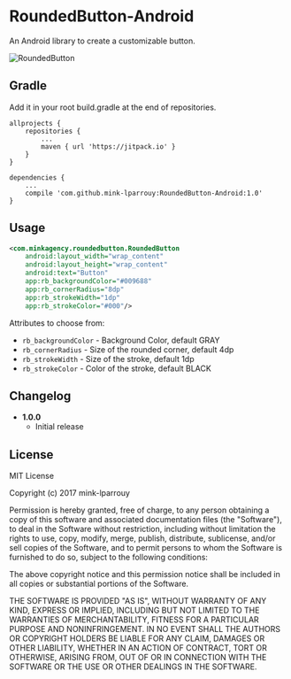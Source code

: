 RoundedButton-Android
===============

An Android library to create a customizable button.

![RoundedButton](https://raw.github.com/mink-lparrouy/RoundedButton-Android/master/screenshot.png)

Gradle
------
Add it in your root build.gradle at the end of repositories.
```
allprojects {
	repositories {
		...
		maven { url 'https://jitpack.io' }
	}
}
```
```
dependencies {
    ...
    compile 'com.github.mink-lparrouy:RoundedButton-Android:1.0'
}
```

Usage
-----
```xml
<com.minkagency.roundedbutton.RoundedButton
    android:layout_width="wrap_content"
    android:layout_height="wrap_content"
    android:text="Button"
    app:rb_backgroundColor="#009688"
    app:rb_cornerRadius="8dp"
    app:rb_strokeWidth="1dp"
    app:rb_strokeColor="#000"/>
```

Attributes to choose from:

* `rb_backgroundColor` - Background Color, default GRAY
* `rb_cornerRadius` - Size of the rounded corner, default 4dp
* `rb_strokeWidth` - Size of the stroke, default 1dp
* `rb_strokeColor` - Color of the stroke, default BLACK

Changelog
---------
* **1.0.0**
    * Initial release

License
-------
MIT License

Copyright (c) 2017 mink-lparrouy

Permission is hereby granted, free of charge, to any person obtaining a copy
of this software and associated documentation files (the "Software"), to deal
in the Software without restriction, including without limitation the rights
to use, copy, modify, merge, publish, distribute, sublicense, and/or sell
copies of the Software, and to permit persons to whom the Software is
furnished to do so, subject to the following conditions:

The above copyright notice and this permission notice shall be included in all
copies or substantial portions of the Software.

THE SOFTWARE IS PROVIDED "AS IS", WITHOUT WARRANTY OF ANY KIND, EXPRESS OR
IMPLIED, INCLUDING BUT NOT LIMITED TO THE WARRANTIES OF MERCHANTABILITY,
FITNESS FOR A PARTICULAR PURPOSE AND NONINFRINGEMENT. IN NO EVENT SHALL THE
AUTHORS OR COPYRIGHT HOLDERS BE LIABLE FOR ANY CLAIM, DAMAGES OR OTHER
LIABILITY, WHETHER IN AN ACTION OF CONTRACT, TORT OR OTHERWISE, ARISING FROM,
OUT OF OR IN CONNECTION WITH THE SOFTWARE OR THE USE OR OTHER DEALINGS IN THE
SOFTWARE.
